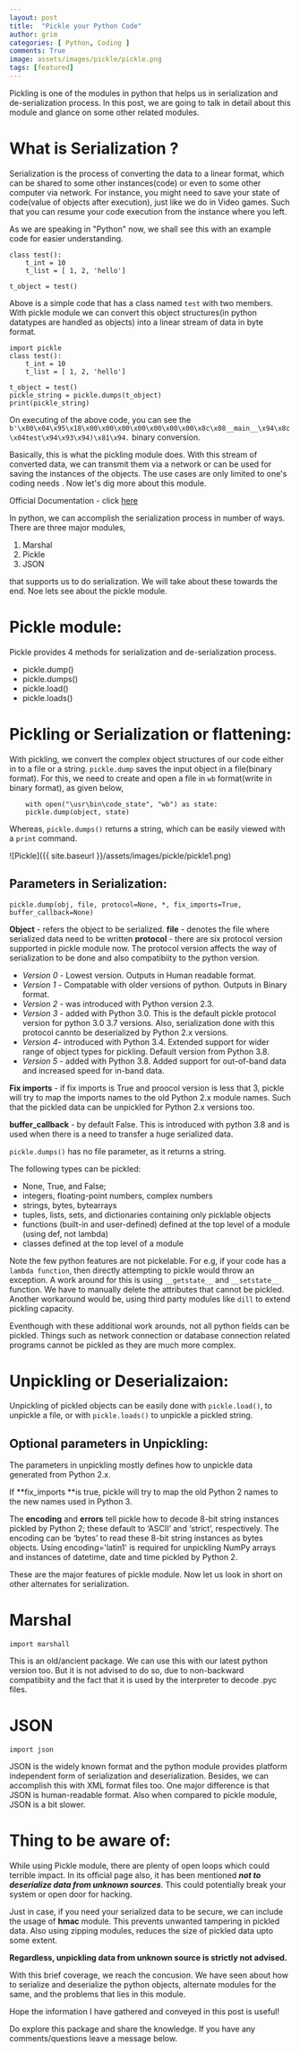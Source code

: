 ```yaml
---
layout: post
title:  "Pickle your Python Code"
author: grim
categories: [ Python, Coding ]
comments: True
image: assets/images/pickle/pickle.png
tags: [featured]
---
```


Pickling is one of the modules in python that helps us in serialization and de-serialization process.
In this post, we are going to talk in detail about this module and glance on some other related modules.

# What is Serialization ?

Serialization is the process of converting the data to a linear format, which can be shared to some other instances(code) or even to some other computer via network.
For instance, you might need to save your state of code(value of objects after execution), just like we do in Video games. Such that you can resume your code execution from the instance where you left. 

As we are speaking in "Python" now, we shall see this with an example code for easier understanding.

```shell
class test():
	t_int = 10
	t_list = [ 1, 2, 'hello']
	
t_object = test()

```
Above is a simple code that has a class named `test` with two members. With pickle module we can convert this object structures(in python datatypes are handled as objects) into a linear stream of data in byte format.

```shell
import pickle
class test():
	t_int = 10
	t_list = [ 1, 2, 'hello']
	
t_object = test()
pickle_string = pickle.dumps(t_object)
print(pickle_string)
```

On executing of the above code, you can see the ```b'\x80\x04\x95\x18\x00\x00\x00\x00\x00\x00\x00\x8c\x08__main__\x94\x8c\x04test\x94\x93\x94)\x81\x94.``` binary conversion.

Basically, this is what the pickling module does. With this stream of converted data, we can transmit them via a network or can be used for saving the instances of the objects. The use cases are only limited to one's coding needs . Now let's dig more about this module.

Official Documentation - click [here](https://docs.python.org/3/library/pickle.html)

In python, we can accomplish the serialization process in number of ways. There are three major modules, 

1. Marshal 
2. Pickle
3. JSON 

that supports us to do serialization. We will take about these towards the end. Noe lets see about the pickle module.

# Pickle module:

Pickle provides 4 methods for serialization and de-serialization process. 

- pickle.dump()
- pickle.dumps()
- pickle.load()
- pickle.loads()

# Pickling or Serialization or flattening:

With pickling, we convert the complex object structures of our code either in to a file or a string. `pickle.dump` saves the input object in a file(binary format). For this, we need to create and open a file in `wb` format(write in binary format), as given below,

```shell
	with open("\usr\bin\code_state", "wb") as state:
	pickle.dump(object, state)
```

Whereas, `pickle.dumps()` returns a string, which can be easily viewed with a `print` command.

![Pickle]({{ site.baseurl }}/assets/images/pickle/pickle1.png)

## Parameters in Serialization:

`pickle.dump(obj, file, protocol=None, *, fix_imports=True, buffer_callback=None)`

**Object** - refers the object to be serialized.
**file** - denotes the file where serialized data need to be written
**protocol** - there are six protocol version supported in pickle module now. 
The protocol version affects the way of serialization to be done and also compatibiity to the python version.

  - *Version 0* - Lowest version. Outputs in Human readable format.
  - *Version 1* - Compatable with older versions of python. Outputs in Binary format.
  - *Version 2* - was introduced with Python version 2.3.
  - *Version 3* - added with Python 3.0. This is the default pickle protocol version for 
     python 3.0   3.7 versions. Also, serialization done with this protocol cannto be deserialized by Python 2.x versions.
  - *Version 4*- introduced with Python 3.4. Extended support for wider range of object types 
     for pickling. Default version from Python 3.8.
  - *Version 5* - added with Python 3.8. Added support for out-of-band data and increased speed 
     for in-band data.

**Fix imports** - if fix imports is True and proocol version is less that 3, pickle will try to map the imports names to the old Python 2.x module names. Such that the pickled data can be unpickled for Python 2.x versions too.

**buffer_callback** - by default False. This is introduced with python 3.8 and is used when there is a need to transfer a huge serialized data.

`pickle.dumps()` has no file parameter, as it returns a string.

The following types can be pickled:

  * None, True, and False;
  * integers, floating-point numbers, complex numbers
  * strings, bytes, bytearrays
  * tuples, lists, sets, and dictionaries containing only picklable objects
  * functions (built-in and user-defined) defined at the top level of a module (using def, 
	  not lambda)
  * classes defined at the top level of a module

Note the few python features are not pickelable. For e.g, if your code has a `lambda function`, then directly attempting to pickle would throw an exception.
A work around for this is using `__getstate__` and `__setstate__` function. We have to manually delete the attributes that cannot be pickled.
Another workaround would be, using third party modules like `dill` to extend pickling capacity. 

Eventhough with these additional work arounds, not all python fields can be pickled. Things such as network connection or database connection related programs cannot be pickled as they are much more complex.

# Unpickling or Deserializaion:

Unpickling of pickled objects can be easily done with `pickle.load()`, to unpickle a file, or with `pickle.loads()` to unpickle a pickled string.

## Optional parameters in Unpickling:

The parameters in unpickling mostly defines how to unpickle data generated from Python 2.x.

If **fix_imports **is true, pickle will try to map the old Python 2 names to the new names used in Python 3.

The **encoding** and **errors** tell pickle how to decode 8-bit string instances pickled by Python 2; these default to ‘ASCII’ and ‘strict’, respectively. The encoding can be ‘bytes’ to read these 8-bit string instances as bytes objects. Using encoding='latin1' is required for unpickling NumPy arrays and instances of datetime, date and time pickled by Python 2.

These are the major features of pickle module. Now let us look in short on other alternates for serialization.

# Marshal 

```shell
import marshall
```
This is an old/ancient package. We can use this with our latest python version too. But it is not advised to do so, due to non-backward compatibiity and the fact that it is used by the interpreter to decode .pyc files. 

# JSON

```shell
import json
```
JSON is the widely known format and the python module provides platform independent form of serialization and deserialization. Besides, we can accomplish this with XML format files too. One major difference is that JSON is human-readable format. Also when compared to pickle module, JSON is a bit slower.

# **Thing to be aware of:**

While using Pickle module, there are plenty of open loops which could terrible impact. In its official page also, it has been mentioned ***not to deserialize data from unknown sources***. This could potentially break your system or open door for hacking.

Just in case, if you need your serialized data to be secure, we can include the usage of **hmac** module. This prevents unwanted tampering in pickled data.
Also using zipping modules, reduces the size of pickled data upto some extent.

**Regardless, unpickling data from unknown source is strictly not advised.**


With this brief coverage, we reach the concusion. We have seen about how to serialize and deserialize the python objects, alternate modules for the same, and the problems that lies in this module.

Hope the information I have gathered and conveyed in this post is useful!

Do explore this package and share the knowledge. If you have any comments/questions leave a message below.